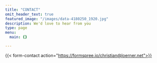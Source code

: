 ```yaml
---
title: "CONTACT"
omit_header_text: true
featured_image: "/images/data-4180250_1920.jpg"
description: We'd love to hear from you
type: page
menu:
  main: {}

---
```




{{< form-contact action="https://formspree.io/christian@loerner.net">}}
